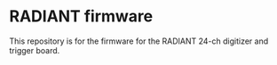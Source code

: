 # RADIANT firmware

This repository is for the firmware for the RADIANT 24-ch digitizer
and trigger board.
